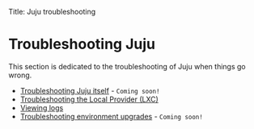 Title: Juju troubleshooting


# Troubleshooting Juju

This section is dedicated to the troubleshooting of Juju when things go wrong.

- [Troubleshooting Juju itself](troubleshooting-juju.html) - `Coming soon!`
- [Troubleshooting the Local Provider (LXC)](troubleshooting-local-lxc.html)
- [Viewing logs](troubleshooting-logs.html)
- [Troubleshooting environment upgrades](troubleshooting-upgrade.html) - `Coming soon!`
